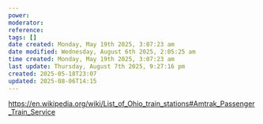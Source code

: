 ```yaml
---
power: 
moderator: 
reference: 
tags: []
date created: Monday, May 19th 2025, 3:07:23 am
date modified: Wednesday, August 6th 2025, 2:05:25 am
time created: Monday, May 19th 2025, 3:07:23 am
last update: Thursday, August 7th 2025, 9:27:16 pm
created: 2025-05-18T23:07
updated: 2025-08-06T14:15
---
```

https://en.wikipedia.org/wiki/List_of_Ohio_train_stations#Amtrak_Passenger_Train_Service